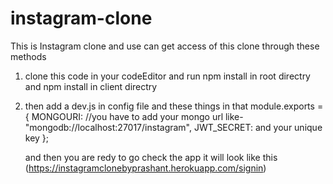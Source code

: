 # instagram-clone

This is Instagram clone and use can get access of this clone through these methods 

1. clone this code in your codeEditor and run npm install in root directry and npm install in client directry
2. then add a dev.js in config file and these things in that
   module.exports = {
  MONGOURI: //you have to add your mongo url like- "mongodb://localhost:27017/instagram",
  JWT_SECRET: and your unique key
   };
   
   and then you are redy to go check the app it will look like this (https://instagramclonebyprashant.herokuapp.com/signin)
